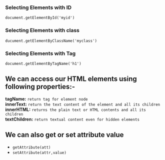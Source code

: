 ### Selecting Elements with ID
`document.getElementById('myid')`

### Selecting Elements with class
`ducument.getElementByClassName('myclass')`


### Selecting Elements with Tag
`document.getElementByTagName('h1')`

## We can access our HTML elements using following properties:-  
**tagName:** `return tag for element node`  
**innerText:** `return the text content of the element and all its children`   
**innerHTML:** `returns the plain text or HTML contents and all its children`  
**textChildren:** `return textual content even for hidden elements`

## We can also get or set attribute value  
- `getAttribute(att)`  
- `setAttribute(attr,value)`  




